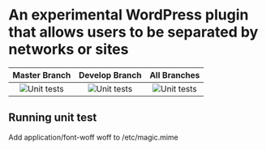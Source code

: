 # An experimental WordPress plugin that allows users to be separated by networks or sites

| Master Branch | Develop Branch | All Branches |
|:---:|:---:|:---:|
| ![Unit tests](https://github.com/thomaslhotta/wp-separate-user-base/actions/workflows/tests.yml/badge.svg?branch=master) | ![Unit tests](https://github.com/thomaslhotta/wp-separate-user-base/actions/workflows/tests.yml/badge.svg?branch=develop) | ![Unit tests](https://github.com/thomaslhotta/wp-separate-user-base/actions/workflows/tests.yml/badge.svg) |

## Running unit test
Add application/font-woff woff to /etc/magic.mime
